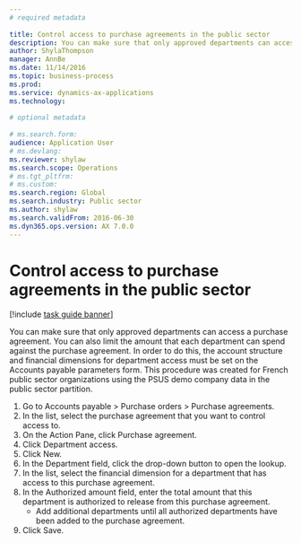 ```yaml
--- 
# required metadata 
 
title: Control access to purchase agreements in the public sector
description: You can make sure that only approved departments can access a purchase agreement. 
author: ShylaThompson
manager: AnnBe 
ms.date: 11/14/2016
ms.topic: business-process 
ms.prod:  
ms.service: dynamics-ax-applications 
ms.technology:  
 
# optional metadata 
 
# ms.search.form:   
audience: Application User 
# ms.devlang:  
ms.reviewer: shylaw
ms.search.scope: Operations 
# ms.tgt_pltfrm:  
# ms.custom:  
ms.search.region: Global
ms.search.industry: Public sector
ms.author: shylaw
ms.search.validFrom: 2016-06-30 
ms.dyn365.ops.version: AX 7.0.0 
---
```

# Control access to purchase agreements in the public sector

[!include [task guide banner](../../includes/task-guide-banner.md)]

You can make sure that only approved departments can access a purchase agreement. You can also limit the amount that each department can spend against the purchase agreement. In order to do this, the account structure and financial dimensions for department access must be set on the Accounts payable parameters form. This procedure was created for French public sector organizations using the PSUS demo company data in the public sector partition.

1. Go to Accounts payable > Purchase orders > Purchase agreements.
2. In the list, select the purchase agreement that you want to control access to.
3. On the Action Pane, click Purchase agreement.
4. Click Department access.
5. Click New.
6. In the Department field, click the drop-down button to open the lookup.
7. In the list, select the financial dimension for a department that has access to this purchase agreement.
8. In the Authorized amount field, enter the total amount that this department is authorized to release from this purchase agreement.
    * Add additional departments until all authorized departments have been added to the purchase agreement.  
9. Click Save.

